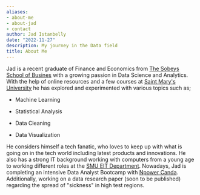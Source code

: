 ```yaml
---
aliases:
- about-me
- about-jad
- contact
author: Jad Istanbelly
date: "2022-11-27"
description: My journey in the Data field
title: About Me
---
```


Jad is a recent graduate of Finance and Economics from [The Sobeys School of Busines](https://www.smu.ca/academics/sobey/welcome.html) with a growing passion in Data Science and Analytics. With the help of online resources and a few courses at [Saint Mary's University](https://www.smu.ca/) he has explored and experimented with various topics such as; 

- Machine Learning 

- Statistical Analysis 

- Data Cleaning 

- Data Visualization

He considers himself a tech fanatic, who loves to keep up with what is going on in the tech world including latest products and innovations. He also has a strong IT background working with computers from a young age to working different roles at the [SMU EIT Department](https://www.smu.ca/academics/enterprise-information-technology.html). Nowadays, Jad is completing an intensive Data Analyst Bootcamp with [Npower Canda](https://npowercanada.ca/). Additionally, working on a data research paper (soon to be published) regarding the spread of "sickness" in high test regions.


